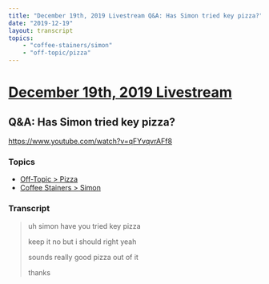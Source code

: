 ```yaml
---
title: "December 19th, 2019 Livestream Q&A: Has Simon tried key pizza?"
date: "2019-12-19"
layout: transcript
topics:
    - "coffee-stainers/simon"
    - "off-topic/pizza"
---
```

# [December 19th, 2019 Livestream](../2019-12-19.md)
## Q&A: Has Simon tried key pizza?
https://www.youtube.com/watch?v=qFYvqvrAFf8

### Topics
* [Off-Topic > Pizza](../topics/off-topic/pizza.md)
* [Coffee Stainers > Simon](../topics/coffee-stainers/simon.md)

### Transcript

> uh simon have you tried key pizza
> 
> keep it no but i should right yeah
> 
> sounds really good pizza out of it
> 
> thanks
> 
